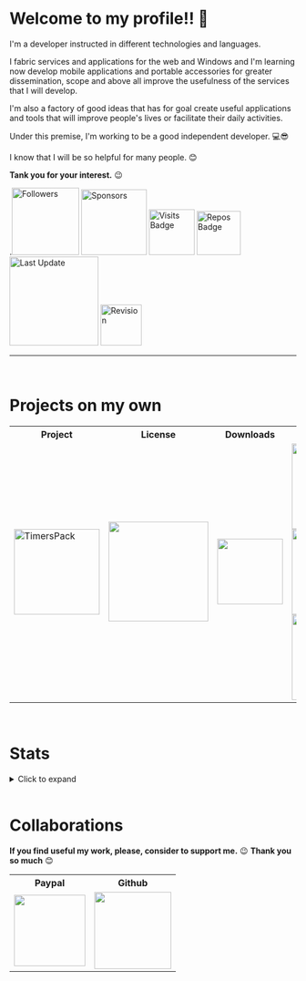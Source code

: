 # Welcome to my profile!! 👋

I'm a developer instructed in different technologies and languages. 

I fabric services and applications for the web and Windows and I'm learning now develop mobile applications and portable accessories for greater dissemination, scope and above all improve the usefulness of the services that I will develop.

I'm also a factory of good ideas that has for goal create useful applications and tools that will improve people's lives or facilitate their daily activities.

Under this premise, I'm working to be a good independent developer. 💻😎

I know that I will be so helpful for many people. 😊

**Tank you for your interest.** 😉 

.<a href="https://github.com/Astorcamon?tab=followers"><img src="https://img.shields.io/github/followers/Astorcamon?label=Followers&style=social" alt="Followers" width=118/></a>
<a href="https://github.com/sponsors/Astorcamon"><img src="https://img.shields.io/github/sponsors/Astorcamon?label=Sponsors&style=social" alt="Sponsors" width=115/></a>
<img src="https://badges.pufler.dev/visits/Astorcamon/Astorcamon?style=social" alt="Visits Badge" width=80/>
<img src="https://badges.pufler.dev/repos/Astorcamon?style=social" alt="Repos Badge" width=77/>
<img src="https://badges.pufler.dev/updated/Astorcamon/Astorcamon?style=social" alt="Last Update" width=156/>
<img src="https://img.shields.io/badge/Rev-0.2-FFFFFF?style=social" alt="Revision" width=72/>

------------------------------------

<br/>

# Projects on my own

<Table>
    <th>Project</th>
    <th>License</th>
    <th>Downloads</th>
    <th>Stats</th>
  <tr>
    <td><a href="https://github.com/Astorcamon/TimersPack"><img src="https://img.shields.io/badge/TimersPack-private-blue?color=red&labelColor=blue" alt="TimersPack" width=150/></a></td>
    <td><a href="https://github.com/Astorcamon/TimersPack/blob/main/LICENSE"><img src="https://img.shields.io/github/license/Astorcamon/TimersPack" width=175/></a></td>
    <td><a href="https://github.com/Astorcamon/TimersPack"><img src="https://img.shields.io/github/downloads/Astorcamon/Astorcamon/total" width=115/></a></td> 
    <td>
        <a href="https://github.com/Astorcamon?tab=repositories"><img src="https://img.shields.io/github/stars/Astorcamon/TimersPack?style=social" alt="Stars" width=150/></a>
        <br/>
        <a href="https://github.com/Astorcamon/TimersPack/network/members"><img src="https://img.shields.io/github/forks/Astorcamon/TimersPack?style=social" alt="Forks" width=150/></a>
        <br/>
        <a href="https://github.com/Astorcamon/TimersPack/watchers"><img src="https://img.shields.io/github/watchers/Astorcamon/TimersPack?label=Watch&style=social" alt="Watchers" width=150/></a>
   </td>    
  </tr>
</table>

<br/>

# Stats
<details>
    <summary>Click to expand</summary>
<table>
    <tr>      
        <td rowspan=2 width="50%"><img src="https://metrics.lecoq.io/Astorcamon" alt="GitHub metrics"/></td>    
        <td><img src="https://github-readme-stats.vercel.app/api?username=Astorcamon&show_icons=true&count_private=true&theme=tokyonight&title_color=e1ba6b&text_color=d8686a&icon_color=e1ba6b&bg_color=00000000" alt="GitHub stats"/></td>
        <td rowspan=2 valign="top">
            <a href="https://github.com/ryo-ma/github-profile-trophy"><img src="https://github-profile-trophy.vercel.app/?username=Astorcamon&row=50&column=1&no-bg=true&theme=onedark&rank=SECRET,SSS,SS,S,AAA,AA,A,B,C" alt="trophy"/></a>
        </td>
    </tr>
    <tr><td><img src="https://github-readme-streak-stats.herokuapp.com/?user=Astorcamon&background=00000000&ring=e1ba6b&sideNums=d8686a&sideLabels=d8686a&currStreakLabel=e1ba6b&currStreakNum=0f80c0&fire=e1ba6b&dates=0f80c0" alt="GitHub streak stats"/></td></tr>    
</table>
</details>

<br/>

# Collaborations
**If you find useful my work, please, consider to support me.** 😉
**Thank you so much** 😊

<Table>
   <th>Paypal</th>
   <th>Github</th>
  <tr>
    <td><a href="https://www.paypal.com/donate?hosted_button_id=P2C76DEXQEEFQ"><img src="https://img.shields.io/badge/Donate-blue?style=flat&logo=paypal" width="125"/></a></td>
    <td><a href="https://github.com/sponsors/Astorcamon"><img src="https://img.shields.io/badge/Sponsor-404040?style=flat&logo=GitHub-Sponsors" width="135"/></a></td>    
  </tr>
</table>
